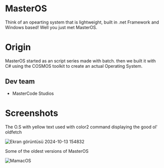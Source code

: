 # MasterOS
Think of an opearting system that is lightweight, built in .net Framework and Windows based!
Well you just met MasterOS.

# Origin
MasterOS started as an script series made with batch. 
then we built it with C# using the COSMOS toolkit to create an actual Operating System.

## Dev team
- MasterCode Studios

# Screenshots

The O.S with yellow text used with color2 command displaying the good ol' oldfetch

![Ekran görüntüsü 2024-10-13 154832](https://github.com/user-attachments/assets/effdeae7-bbf2-4dc8-8cd4-cad178bade48)

Some of the oldest versions of MasterOS

![MamacOS](https://github.com/user-attachments/assets/9335a661-83f5-40f3-8af7-0a1e05bd21bc)
